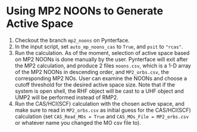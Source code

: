 # Using MP2 NOONs to Generate Active Space

1. Checkout the branch `mp2_noons` on Pynterface.
2. In the input script, set `auto_mp_noons_cas` to `True`, and `psit` to `"rcas"`. 
3. Run the calculation. As of the moment, selection of active space based on MP2 NOONs is done manually by the user. Pynterface will exit after the MP2 calculation, and produce 2 files `noons.csv`, which is a 1-D array of the MP2 NOONs in descending order, and `MP2_orbs.csv`, the corresponding MP2 NOs. User can examine the NOONs and choose a cutoff threshold for the desired active space size. Note that if the system is open shell, the RHF object will be cast to a UHF object and UMP2 will be performed instead of RMP2.
4. Run the CAS/HCI(SCF) calculation with the chosen active space, and make sure to read in `MP2_orbs.csv` as initial guess for the CAS/HCI(SCF) calculation (set `CAS_Read_MOs = True` and `CAS_MOs_File = MP2_orbs.csv` or whatever name you changed the MO csv file to).
